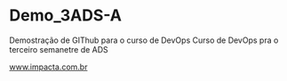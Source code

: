 # Demo_3ADS-A
Demostração de GIThub para o curso de DevOps
Curso de DevOps pra o terceiro semanetre  de ADS

www.impacta.com.br

